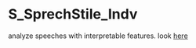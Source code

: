 # S_SprechStile_Indv
analyze speeches with interpretable features. look [here](http://localhost:8888/notebooks/mld_orschulik_termpaper.ipynb)
